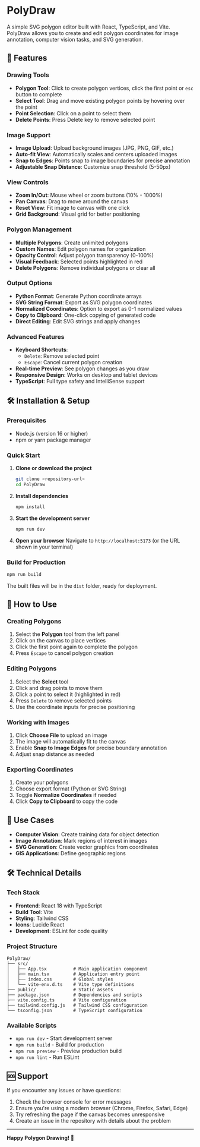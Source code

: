 # PolyDraw

A simple SVG polygon editor built with React, TypeScript, and Vite. PolyDraw allows you to create and edit polygon coordinates for image annotation, computer vision tasks, and SVG generation.
 
## 🚀 Features

### Drawing Tools
- **Polygon Tool**: Click to create polygon vertices, click the first point or `esc` button to complete
- **Select Tool**: Drag and move existing polygon points by hovering over the point
- **Point Selection**: Click on a point to select them
- **Delete Points**: Press Delete key to remove selected point

### Image Support
- **Image Upload**: Upload background images (JPG, PNG, GIF, etc.)
- **Auto-fit View**: Automatically scales and centers uploaded images
- **Snap to Edges**: Points snap to image boundaries for precise annotation
- **Adjustable Snap Distance**: Customize snap threshold (5-50px)

### View Controls
- **Zoom In/Out**: Mouse wheel or zoom buttons (10% - 1000%)
- **Pan Canvas**: Drag to move around the canvas
- **Reset View**: Fit image to canvas with one click
- **Grid Background**: Visual grid for better positioning

### Polygon Management
- **Multiple Polygons**: Create unlimited polygons
- **Custom Names**: Edit polygon names for organization
- **Opacity Control**: Adjust polygon transparency (0-100%)
- **Visual Feedback**: Selected points highlighted in red
- **Delete Polygons**: Remove individual polygons or clear all

### Output Options
- **Python Format**: Generate Python coordinate arrays
- **SVG String Format**: Export as SVG polygon coordinates
- **Normalized Coordinates**: Option to export as 0-1 normalized values
- **Copy to Clipboard**: One-click copying of generated code
- **Direct Editing**: Edit SVG strings and apply changes

### Advanced Features
- **Keyboard Shortcuts**:
  - `Delete`: Remove selected point
  - `Escape`: Cancel current polygon creation
- **Real-time Preview**: See polygon changes as you draw
- **Responsive Design**: Works on desktop and tablet devices
- **TypeScript**: Full type safety and IntelliSense support

## 🛠️ Installation & Setup

### Prerequisites
- Node.js (version 16 or higher)
- npm or yarn package manager

### Quick Start

1. **Clone or download the project**
   ```bash
   git clone <repository-url>
   cd PolyDraw
   ```

2. **Install dependencies**
   ```bash
   npm install
   ```

3. **Start the development server**
   ```bash
   npm run dev
   ```

4. **Open your browser**
   Navigate to `http://localhost:5173` (or the URL shown in your terminal)

### Build for Production

```bash
npm run build
```

The built files will be in the `dist` folder, ready for deployment.

## 📖 How to Use

### Creating Polygons
1. Select the **Polygon** tool from the left panel
2. Click on the canvas to place vertices
3. Click the first point again to complete the polygon
4. Press `Escape` to cancel polygon creation

### Editing Polygons
1. Select the **Select** tool
2. Click and drag points to move them
3. Click a point to select it (highlighted in red)
4. Press `Delete` to remove selected points
5. Use the coordinate inputs for precise positioning

### Working with Images
1. Click **Choose File** to upload an image
2. The image will automatically fit to the canvas
3. Enable **Snap to Image Edges** for precise boundary annotation
4. Adjust snap distance as needed

### Exporting Coordinates
1. Create your polygons
2. Choose export format (Python or SVG String)
3. Toggle **Normalize Coordinates** if needed
4. Click **Copy to Clipboard** to copy the code

## 🎯 Use Cases

- **Computer Vision**: Create training data for object detection
- **Image Annotation**: Mark regions of interest in images
- **SVG Generation**: Create vector graphics from coordinates
- **GIS Applications**: Define geographic regions

## 🛠️ Technical Details

### Tech Stack
- **Frontend**: React 18 with TypeScript
- **Build Tool**: Vite
- **Styling**: Tailwind CSS
- **Icons**: Lucide React
- **Development**: ESLint for code quality

### Project Structure
```
PolyDraw/
├── src/
│   ├── App.tsx          # Main application component
│   ├── main.tsx         # Application entry point
│   ├── index.css        # Global styles
│   └── vite-env.d.ts    # Vite type definitions
├── public/              # Static assets
├── package.json         # Dependencies and scripts
├── vite.config.ts       # Vite configuration
├── tailwind.config.js   # Tailwind CSS configuration
└── tsconfig.json        # TypeScript configuration
```

### Available Scripts
- `npm run dev` - Start development server
- `npm run build` - Build for production
- `npm run preview` - Preview production build
- `npm run lint` - Run ESLint

## 🆘 Support

If you encounter any issues or have questions:
1. Check the browser console for error messages
2. Ensure you're using a modern browser (Chrome, Firefox, Safari, Edge)
3. Try refreshing the page if the canvas becomes unresponsive
4. Create an issue in the repository with details about the problem

---

**Happy Polygon Drawing! 🎨**
